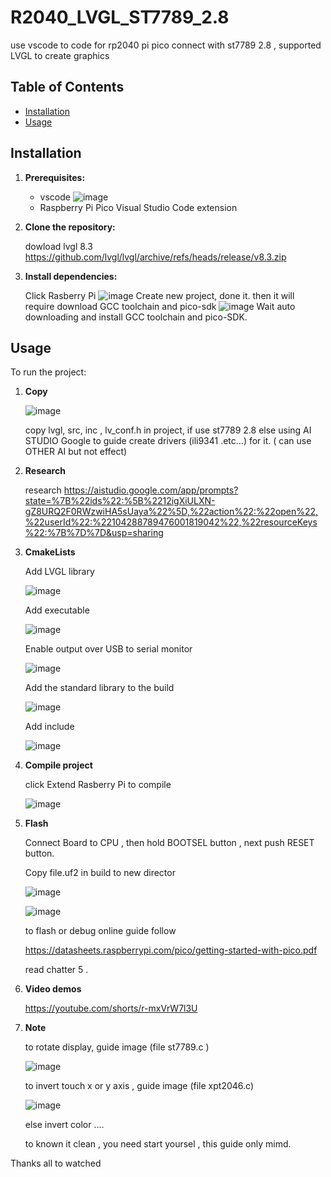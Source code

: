 # R2040_LVGL_ST7789_2.8
use vscode to code for rp2040 pi pico connect with st7789 2.8 , supported LVGL to create graphics 
## Table of Contents

*   [Installation](#installation)
*   [Usage](#usage)

## Installation

1.  **Prerequisites:**
    *   vscode
![image](https://github.com/user-attachments/assets/f107d452-1839-4e5e-b623-cc506b882c58)   
    *   Raspberry Pi Pico Visual Studio Code extension

2.  **Clone the repository:**

    
    dowload lvgl 8.3 https://github.com/lvgl/lvgl/archive/refs/heads/release/v8.3.zip
    

3.  **Install dependencies:**

    
    Click Rasberry Pi
    ![image](https://github.com/user-attachments/assets/1df66fe9-5f8b-40c9-a96f-775ba534d5f6)
    Create new project, done it. then it will require download GCC toolchain and pico-sdk
    ![image](https://github.com/user-attachments/assets/28ef5f70-0a90-4e76-b62c-d51f9c40a557)
    Wait auto downloading and install GCC toolchain and pico-SDK.
    
## Usage

To run the project:

1.  **Copy**

    ![image](https://github.com/user-attachments/assets/1de91938-ec12-436f-8da5-2c3c70f4f56f)

    copy lvgl, src, inc , lv_conf.h in project, if use st7789 2.8
    else using AI STUDIO Google to guide create drivers (ili9341 .etc...) for it. ( can use OTHER AI but not effect)
3.  **Research**
   
    research https://aistudio.google.com/app/prompts?state=%7B%22ids%22:%5B%2212igXiULXN-gZ8URQ2F0RWzwiHA5sUaya%22%5D,%22action%22:%22open%22,%22userId%22:%22104288789476001819042%22,%22resourceKeys%22:%7B%7D%7D&usp=sharing

4.  **CmakeLists**

    Add LVGL library
    
    ![image](https://github.com/user-attachments/assets/8fb47bf9-dc80-4917-8dde-c728c4dedb41)
    
    Add executable
    
    ![image](https://github.com/user-attachments/assets/7f263be9-1489-4f00-9bd8-114dfb9a9977)
    
    Enable output over USB to serial monitor
    
    ![image](https://github.com/user-attachments/assets/4cf2ed9f-30fc-4957-8510-622b9f098558)
    
    Add the standard library to the build
    
    ![image](https://github.com/user-attachments/assets/980e8538-982a-4ac1-ac21-f47a3f5b1733)
    
    Add  include
    
    ![image](https://github.com/user-attachments/assets/8ae7db55-cdd0-4c00-ba5a-ebf2ca325e98)

5.  **Compile project**

    click Extend Rasberry Pi to compile
    
    ![image](https://github.com/user-attachments/assets/d7c1b98a-3509-4f7b-a506-43effec971fe)

6.  **Flash**

    Connect Board to CPU , then hold BOOTSEL button , next push RESET button.
    
    Copy file.uf2 in build to new director
    
    ![image](https://github.com/user-attachments/assets/d1c2faca-0798-4ec8-8cc7-22fa1ce56ccc)

    ![image](https://github.com/user-attachments/assets/305f5823-311e-4638-9ea3-5b59897248ec)

    to flash or debug online
    guide follow

     https://datasheets.raspberrypi.com/pico/getting-started-with-pico.pdf
    
    read chatter 5 .

7.   **Video demos**

      https://youtube.com/shorts/r-mxVrW7l3U

8.   **Note**

      to rotate display, guide image (file st7789.c )

     ![image](https://github.com/user-attachments/assets/6cb93c07-72cd-4d0d-ba03-4415e3bfbf16)

     to invert touch x or y axis , guide image (file xpt2046.c)

     ![image](https://github.com/user-attachments/assets/9f6e6b9b-39d7-45fe-86ce-fa3f05d0e3be)

     else invert color ....

     to known it clean , you need start yoursel , this guide only mimd. 

     



Thanks all to watched 
 
    






    
